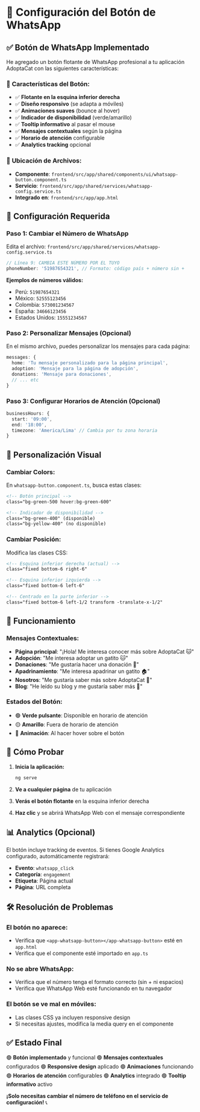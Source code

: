 # 📱 Configuración del Botón de WhatsApp

## ✅ **Botón de WhatsApp Implementado**

He agregado un botón flotante de WhatsApp profesional a tu aplicación AdoptaCat con las siguientes características:

### 🌟 **Características del Botón:**
- ✅ **Flotante en la esquina inferior derecha**
- ✅ **Diseño responsivo** (se adapta a móviles)
- ✅ **Animaciones suaves** (bounce al hover)
- ✅ **Indicador de disponibilidad** (verde/amarillo)
- ✅ **Tooltip informativo** al pasar el mouse
- ✅ **Mensajes contextuales** según la página
- ✅ **Horario de atención** configurable
- ✅ **Analytics tracking** opcional

### 📍 **Ubicación de Archivos:**
- **Componente**: `frontend/src/app/shared/components/ui/whatsapp-button.component.ts`
- **Servicio**: `frontend/src/app/shared/services/whatsapp-config.service.ts`
- **Integrado en**: `frontend/src/app/app.html`

## 🔧 **Configuración Requerida**

### **Paso 1: Cambiar el Número de WhatsApp**
Edita el archivo: `frontend/src/app/shared/services/whatsapp-config.service.ts`

```typescript
// Línea 9: CAMBIA ESTE NÚMERO POR EL TUYO
phoneNumber: '51987654321', // Formato: código país + número sin +
```

**Ejemplos de números válidos:**
- Perú: `51987654321`
- México: `52555123456`
- Colombia: `573001234567`
- España: `34666123456`
- Estados Unidos: `15551234567`

### **Paso 2: Personalizar Mensajes (Opcional)**
En el mismo archivo, puedes personalizar los mensajes para cada página:

```typescript
messages: {
  home: 'Tu mensaje personalizado para la página principal',
  adoption: 'Mensaje para la página de adopción',
  donations: 'Mensaje para donaciones',
  // ... etc
}
```

### **Paso 3: Configurar Horarios de Atención (Opcional)**
```typescript
businessHours: {
  start: '09:00',
  end: '18:00',
  timezone: 'America/Lima' // Cambia por tu zona horaria
}
```

## 🎨 **Personalización Visual**

### **Cambiar Colors:**
En `whatsapp-button.component.ts`, busca estas clases:
```html
<!-- Botón principal -->
class="bg-green-500 hover:bg-green-600"

<!-- Indicador de disponibilidad -->
class="bg-green-400" (disponible)
class="bg-yellow-400" (no disponible)
```

### **Cambiar Posición:**
Modifica las clases CSS:
```html
<!-- Esquina inferior derecha (actual) -->
class="fixed bottom-6 right-6"

<!-- Esquina inferior izquierda -->
class="fixed bottom-6 left-6"

<!-- Centrado en la parte inferior -->
class="fixed bottom-6 left-1/2 transform -translate-x-1/2"
```

## 📱 **Funcionamiento**

### **Mensajes Contextuales:**
- **Página principal**: "¡Hola! Me interesa conocer más sobre AdoptaCat 🐱"
- **Adopción**: "Me interesa adoptar un gatito 🐱"
- **Donaciones**: "Me gustaría hacer una donación 💝"
- **Apadrinamiento**: "Me interesa apadrinar un gatito 🏠"
- **Nosotros**: "Me gustaría saber más sobre AdoptaCat 🤝"
- **Blog**: "He leído su blog y me gustaría saber más 📖"

### **Estados del Botón:**
- 🟢 **Verde pulsante**: Disponible en horario de atención
- 🟡 **Amarillo**: Fuera de horario de atención
- 🔄 **Animación**: Al hacer hover sobre el botón

## 🚀 **Cómo Probar**

1. **Inicia la aplicación:**
   ```bash
   ng serve
   ```

2. **Ve a cualquier página** de tu aplicación

3. **Verás el botón flotante** en la esquina inferior derecha

4. **Haz clic** y se abrirá WhatsApp Web con el mensaje correspondiente

## 📊 **Analytics (Opcional)**

El botón incluye tracking de eventos. Si tienes Google Analytics configurado, automáticamente registrará:
- **Evento**: `whatsapp_click`
- **Categoría**: `engagement`
- **Etiqueta**: Página actual
- **Página**: URL completa

## 🛠️ **Resolución de Problemas**

### **El botón no aparece:**
- Verifica que `<app-whatsapp-button></app-whatsapp-button>` esté en `app.html`
- Verifica que el componente esté importado en `app.ts`

### **No se abre WhatsApp:**
- Verifica que el número tenga el formato correcto (sin + ni espacios)
- Verifica que WhatsApp Web esté funcionando en tu navegador

### **El botón se ve mal en móviles:**
- Las clases CSS ya incluyen responsive design
- Si necesitas ajustes, modifica la media query en el componente

## ✅ **Estado Final**

🟢 **Botón implementado** y funcional
🟢 **Mensajes contextuales** configurados
🟢 **Responsive design** aplicado
🟢 **Animaciones** funcionando
🟢 **Horarios de atención** configurables
🟢 **Analytics** integrado
🟢 **Tooltip informativo** activo

**¡Solo necesitas cambiar el número de teléfono en el servicio de configuración!** 📞